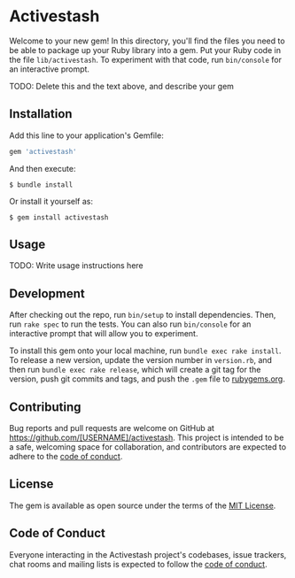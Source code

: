 # Activestash

Welcome to your new gem! In this directory, you'll find the files you need to be able to package up your Ruby library into a gem. Put your Ruby code in the file `lib/activestash`. To experiment with that code, run `bin/console` for an interactive prompt.

TODO: Delete this and the text above, and describe your gem

## Installation

Add this line to your application's Gemfile:

```ruby
gem 'activestash'
```

And then execute:

    $ bundle install

Or install it yourself as:

    $ gem install activestash

## Usage

TODO: Write usage instructions here

## Development

After checking out the repo, run `bin/setup` to install dependencies. Then, run `rake spec` to run the tests. You can also run `bin/console` for an interactive prompt that will allow you to experiment.

To install this gem onto your local machine, run `bundle exec rake install`. To release a new version, update the version number in `version.rb`, and then run `bundle exec rake release`, which will create a git tag for the version, push git commits and tags, and push the `.gem` file to [rubygems.org](https://rubygems.org).

## Contributing

Bug reports and pull requests are welcome on GitHub at https://github.com/[USERNAME]/activestash. This project is intended to be a safe, welcoming space for collaboration, and contributors are expected to adhere to the [code of conduct](https://github.com/[USERNAME]/activestash/blob/master/CODE_OF_CONDUCT.md).


## License

The gem is available as open source under the terms of the [MIT License](https://opensource.org/licenses/MIT).

## Code of Conduct

Everyone interacting in the Activestash project's codebases, issue trackers, chat rooms and mailing lists is expected to follow the [code of conduct](https://github.com/[USERNAME]/activestash/blob/master/CODE_OF_CONDUCT.md).
